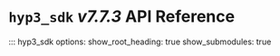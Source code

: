 # `hyp3_sdk` *v7.7.3* API Reference

::: hyp3_sdk
    options:
        show_root_heading: true
        show_submodules: true
